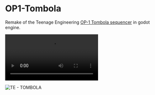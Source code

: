 # OP1-Tombola
Remake of the Teenage Engineering [OP-1 Tombola sequencer](https://youtu.be/SHoDUCAd4-I?t=60) in godot engine.

![TE-Tombola.mp4](https://s3-us-west-2.amazonaws.com/secure.notion-static.com/bbfbea94-5171-498e-99a4-af968d6cada2/TE-Tombola.mp4)

![TE - TOMBOLA](https://i.ibb.co/G9GHZ5g/TE-TOMBOLA.jpg)
